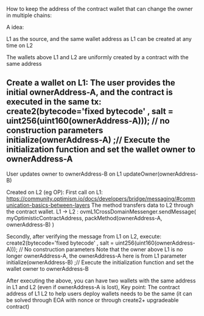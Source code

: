 How to keep the address of the contract wallet that can change the owner in multiple chains:

A idea:

L1 as the source, and the same wallet address as L1 can be created at any time on L2

The wallets above L1 and L2 are uniformly created by a contract with the same address

Create a wallet on L1:
The user provides the initial ownerAddress-A, and the contract is executed in the same tx:
create2(bytecode='fixed bytecode' , salt = uint256(uint160(ownerAddress-A))); // no construction parameters
initialize(ownerAddress-A) ;// Execute the initialization function and set the wallet owner to ownerAddress-A
--------
User updates owner to ownerAddress-B on L1
updateOwner(ownerAddress-B)

Created on L2 (eg OP):
First call on L1: https://community.optimism.io/docs/developers/bridge/messaging/#communication-basics-between-layers The method transfers data to L2 through the contract wallet.
L1 -> L2 :
ovmL1CrossDomainMessenger.sendMessage(
 myOptimisticContractAddress,
 packMethod(ownerAddress-A, ownerAddress-B)
)

Secondly, after verifying the message from L1 on L2, execute:
create2(bytecode='fixed bytecode' , salt = uint256(uint160(ownerAddress-A))); // No construction parameters Note that the owner above L1 is no longer ownerAddress-A, the ownerAddress-A here is from L1 parameter
initialize(ownerAddress-B) ;// Execute the initialization function and set the wallet owner to ownerAddress-B


After executing the above, you can have two wallets with the same address in L1 and L2 (even if ownerAddress-A is lost),
Key point: The contract address of L1 L2 to help users deploy wallets needs to be the same (it can be solved through EOA with nonce or through create2+ upgradeable contract)
